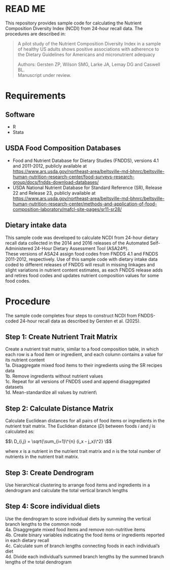 # READ ME 
This repository provides sample code for calculating the Nutrient Composition Diversity Index (NCDI) from 24-hour recall data.  The procedures are described in:
  > A pilot study of the Nutrient Composition Diversity Index in a sample of healthy US adults shows positive associations with adherence to the Dietary Guidelines for Americans and micronutrient adequacy
>
> Authors: Gersten ZP, Wilson SMG, Larke JA, Lemay DG and Caswell BL.\
>  Manuscript under review.

# Requirements
## Software
- R
- Stata

## USDA Food Composition Databases
-   Food and Nutrient Database for Dietary Studies (FNDDS), versions 4.1 and 2011-2012, publicly available at https://www.ars.usda.gov/northeast-area/beltsville-md-bhnrc/beltsville-human-nutrition-research-center/food-surveys-research-group/docs/fndds-download-databases/
-   USDA National Nutrient Database for Standard Reference (SR), Release 22 and Release 23, publicly available at https://www.ars.usda.gov/northeast-area/beltsville-md-bhnrc/beltsville-human-nutrition-research-center/methods-and-application-of-food-composition-laboratory/mafcl-site-pages/sr11-sr28/

## Dietary intake data
This sample code was developed to calculate NCDI from 24-hour dietary recall data collected in the 2014 and 2016 releases of the Automated Self-Administered 24-Hour Dietary Assessment Tool (ASA24®️).  
These versions of ASA24 assign food codes from FNDDS 4.1 and FNDDS 2011-2012, respectively. Use of this sample code with dietary intake data coded to different releases of FNDDS will result in missing linkages and slight variations in nutrient content estimates, as each FNDDS release adds and retires food codes and updates nutrient composition values for some food codes.

# Procedure
The sample code completes four steps to construct NCDI from FNDDS-coded 24-hour recall data as described by Gersten et al. (2025).

## Step 1: Create Nutrient Trait Matrix
Create a nutrient trait matrix, similar to a food composition table, in which each row is a food item or ingredient, and each column contains a value for its nutrient content\
	    1a. Disaggregate mixed food items to their ingredients using the SR recipes data\
	    1b. Remove ingredients without nutrient values\
	    1c. Repeat for all versions of FNDDS used and append disaggregated datasets\
	    1d. Mean-standardize all values by nutrient\

## Step 2: Calculate Distance Matrix
Calculate Euclidean distances for all pairs of food items or ingredients in the nutrient trait matrix.  The Euclidean distance ($D$) between foods $i$ and $j$ is calculated as:

$$\ D_{i,j} = \sqrt{\sum_{i=1}\^{n} (i_x - j_x)\^2} \$$

where $x$ is a nutrient in the nutrient trait matrix and $n$ is the total number of nutrients in the nutrient trait matrix.

## Step 3: Create Dendrogram
Use hierarchical clustering to arrange food items and ingredients in a dendrogram and calculate the total vertical branch lengths

## Step 4: Score individual diets 
Use the dendrogram to score individual diets by summing the vertical branch lengths to the common node\
	    4a. Disaggregate mixed food items and remove non-nutritive items\
	    4b. Create binary variables indicating the food items or ingredients reported in each dietary recall\
	    4c. Calculate sum of branch lengths connecting foods in each individual’s diet\
	    4d. Divide each individual’s summed branch lengths by the summed branch lengths of the total dendrogram

